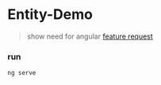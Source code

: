# Entity-Demo

> show need for angular [feature request](https://github.com/angular/angular/issues/28161)


### run

```bash
ng serve
```
